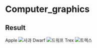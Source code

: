 # Computer_graphics

## Result
Apple
![사과](https://user-images.githubusercontent.com/90667568/228025733-5869ee97-9c4f-4f14-8f9c-44d3aeab6bfc.JPG)
Dwarf
![드워프](https://user-images.githubusercontent.com/90667568/228025749-d4def18a-c79e-4b97-b80c-e2922bcd3c85.JPG)
Trex
![트렉스](https://user-images.githubusercontent.com/90667568/228025759-66297b5d-fe5c-43c5-a877-0bc955b941c2.JPG)

